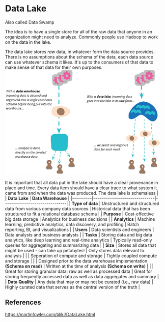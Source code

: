 # Data Lake

Also called Data Swamp

The idea is to have a single store for all of the raw data that anyone in an organization might need to analyze. Commonly people use Hadoop to work on the data in the lake.

The data lake stores *raw* data, in whatever form the data source provides. There is no assumptions about the schema of the data, each data source can use whatever schema it likes. It's up to the consumers of that data to make sense of that data for their own purposes.
![image](../../media/Data-Lake-image1.jpg)

It is important that all data put in the lake should have a clear provenance in place and time. Every data item should have a clear trace to what system it came from and when the data was produced.
The data lake is schemaless
|                 | **Data Lake**                                                                   | **Data Warehouse**                                                                |
|----------|-------------------------------|--------------------------------|
| **Type of data** | Unstructured and structured data from various company data sources              | Historical data that has been structured to fit a relational database schema      |
| **Purpose**      | Cost-effective big data storage                                                 | Analytics for business decisions                                                  |
| **Analytics**    | Machine learning, predictive analytics, data discovery, and profiling           | Batch reporting, BI, and visualizations                                           |
| **Users**        | Data scientists and engineers                                                   | Data analysts and business analysts                                               |
| **Tasks**        | Storing data and big data analytics, like deep learning and real-time analytics | Typically read-only queries for aggregating and summarizing data                  |
| **Size**         | Stores all data that might be used - can take up petabytes!                     | Only stores data relevant to analysis                                             |
|                 | Seperation of compute and storage                                               | Tightly coupled compute and storage                                               |
|                 | Designed prior to the data warehouse implementation **(Schema on read**)        | Written at the time of analysis **(Schema on write**)                             |
|                 | Great for storing granular data; raw as well as processed data                  | Great for storing frequently accessed data as well as data aggregates and summary |
| **Data Quality** | Any data that may or may not be curated (i.e., raw data)                        | Highly curated data that serves as the central version of the truth               |

## References

<https://martinfowler.com/bliki/DataLake.html>

